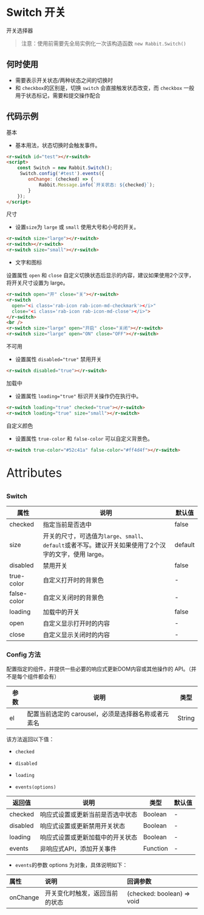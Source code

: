 # Switch 开关

开关选择器

> 注意：使用前需要先全局实例化一次该构造函数  `new Rabbit.Switch()`

## 何时使用

- 需要表示开关状态/两种状态之间的切换时
- 和 `checkbox`的区别是，切换 `switch` 会直接触发状态改变，而 `checkbox` 一般用于状态标记，需要和提交操作配合

## 代码示例

基本

- 基本用法，状态切换时会触发事件。

```html
<r-switch id="test"></r-switch>
<script>
	const Switch = new Rabbit.Switch();
     Switch.config('#test').events({
        onChange: (checked) => {
            Rabbit.Message.info(`开关状态: ${checked}`);
        }
    });
</script>
```

尺寸

- 设置`size`为 `large` 或 `small` 使用大号和小号的开关。

```html
<r-switch size="large"></r-switch>
<r-switch></r-switch>
<r-switch size="small"></r-switch>
```

- 文字和图标

设置属性  `open`  和 `close` 自定义切换状态后显示的内容，建议如果使用2个汉字，将开关尺寸设置为 large。

```html
<r-switch open="开" close="关"></r-switch>
<r-switch
  open="<i class='rab-icon rab-icon-md-checkmark'></i>"
  close="<i class='rab-icon rab-icon-md-close'></i>">
</r-switch>
<br />
<r-switch size="large" open="开启" close="关闭"></r-switch>
<r-switch size="large" open="ON" close="OFF"></r-switch>
```

不可用

- 设置属性 `disabled="true"` 禁用开关

```html
<r-switch disabled="true"></r-switch>
```

加载中

- 设置属性  `loading="true"` 标识开关操作仍在执行中。

```html
<r-switch loading="true" checked="true"></r-switch>
<r-switch loading="true" size="small"></r-switch>
```

自定义颜色

- 设置属性 `true-color` 和 `false-color` 可以自定义背景色。

```html
<r-switch true-color="#52c41a" false-color="#ff4d4f"></r-switch>
```



<p style="font-size: 32px">Attributes</p>

### Switch

| 属性           | 说明                                                         | 默认值 |
| -------------- | ------------------------------------------------------------ | ------ |
| checked     | 指定当前是否选中                                             | false  |
| size        | 开关的尺寸，可选值为`large`、`small`、`default`或者不写。建议开关如果使用了2个汉字的文字，使用 large。 | default |
| disabled       | 禁用开关                                                     | false  |
| true-color  | 自定义打开时的背景色                                         | -      |
| false-color | 自定义关闭时的背景色                                         | -      |
| loading     | 加载中的开关                                                 | false  |
| open        | 自定义显示打开时的内容                                  | -      |
| close       | 自定义显示关闭时的内容                                  | -      |

### Config  方法

配置指定的组件，并提供一些必要的响应式更新DOM内容或其他操作的 API。（并不是每个组件都会有）

| 参数 | 说明                                                | 类型   |
| ---- | --------------------------------------------------- | ------ |
| el   | 配置当前选定的 carousel，必须是选择器名称或者元素名 | String |

该方法返回以下值：

- `checked`
- `disabled`
- `loading`

- `events(options)`

| 返回值   | 说明                             | 类型     | 默认值 |
| -------- | -------------------------------- | -------- | ------ |
| checked  | 响应式设置或更新当前是否选中状态 | Boolean  | -      |
| disabled | 响应式设置或更新禁用开关状态     | Boolean  | -      |
| loading  | 响应式设置或更新加载中的开关状态 | Boolean  | -      |
| events   | 非响应式API，添加开关事件        | Function | -      |

- `events`的参数 options 为对象，具体说明如下：

| 属性     | 说明                           | 回调参数                   |
| :------- | :----------------------------- | :------------------------- |
| onChange | 开关变化时触发，返回当前的状态 | (checked: boolean) => void |